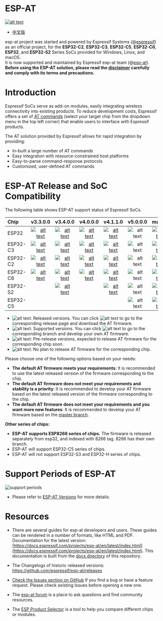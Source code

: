 # ESP-AT
[![alt text][doc-latest]](https://docs.espressif.com/projects/esp-at/en/latest/)

[doc-latest]: https://img.shields.io/badge/docs-latest-blue

- [中文版](./README_CN.md)

esp-at project was started and powered by Espressif Systems (@[espressif](https://github.com/espressif/)) as an official project, for the **ESP32-C2**, **ESP32-C3**, **ESP32-C5**, **ESP32-C6**, **ESP32**, and **ESP32-S2** Series SoCs provided for Windows, Linux, and macOS.  
It is now supported and maintained by Espressif esp-at team (@[esp-at](https://github.com/espressif/esp-at)). **Before using the ESP-AT solution, please read the [disclaimer](https://docs.espressif.com/projects/esp-at/en/latest/esp32/disclaimer.html) carefully and comply with its terms and precautions.**

# Introduction
Espressif SoCs serve as add-on modules, easily integrating wireless connectivity into existing products. To reduce development costs, Espressif offers a set of [AT commands](https://docs.espressif.com/projects/esp-at/en/latest/esp32/AT_Command_Set/index.html) (select your target chip from the dropdown menu in the top left corner) that enable users to interface with Espressif products.

The AT solution provided by Espressif allows for rapid integration by providing:

- In-built a large number of AT commands
- Easy integration with resource-constrained host platforms
- Easy-to-parse command-response protocols
- Customized, user-defined AT commands

# ESP-AT Release and SoC Compatibility
The following table shows ESP-AT support status of Espressif SoCs.

| Chip | v3.3.0.0 | v3.4.0.0 | v4.0.0.0 | v4.1.1.0 | v5.0.0.0 | master |
|:- |:-:| :-:| :-:| :-:| :-:| :-:|
| ESP32 | [![alt text][supported]](https://github.com/espressif/esp-at/tree/release/v3.3.0.0) | [![alt text][released]](https://github.com/espressif/esp-at/releases/tag/v3.4.0.0) | [![alt text][supported]](https://github.com/espressif/esp-at/tree/release/v4.0.0.0) | [![alt text][released]](https://github.com/espressif/esp-at/releases/tag/v4.1.1.0) | ![alt text][no-plan] | [![alt text][supported]](https://github.com/espressif/esp-at/tree/master) |
|ESP32-C3 | [![alt text][released]](https://github.com/espressif/esp-at/releases/tag/v3.3.0.0) | [![alt text][supported]](https://github.com/espressif/esp-at/tree/release/v3.4.0.0) | [![alt text][supported]](https://github.com/espressif/esp-at/tree/release/v4.0.0.0) | [![alt text][released]](https://github.com/espressif/esp-at/releases/tag/v4.1.1.0) | ![alt text][no-plan] | [![alt text][supported]](https://github.com/espressif/esp-at/tree/master) |
|ESP32-C2 | [![alt text][released]](https://github.com/espressif/esp-at/releases/tag/v3.3.0.0) | [![alt text][supported]](https://github.com/espressif/esp-at/tree/release/v3.4.0.0) | [![alt text][supported]](https://github.com/espressif/esp-at/tree/release/v4.0.0.0) | [![alt text][released]](https://github.com/espressif/esp-at/releases/tag/v4.1.1.0) | ![alt text][no-plan] | [![alt text][supported]](https://github.com/espressif/esp-at/tree/master) |
|ESP32-C6 | [![alt text][supported]](https://github.com/espressif/esp-at/tree/release/v3.3.0.0) | [![alt text][supported]](https://github.com/espressif/esp-at/tree/release/v3.4.0.0) | [![alt text][released]](https://github.com/espressif/esp-at/releases/tag/v4.0.0.0) | [![alt text][released]](https://github.com/espressif/esp-at/releases/tag/v4.1.1.0) | ![alt text][no-plan] | [![alt text][supported]](https://github.com/espressif/esp-at/tree/master) |
|ESP32-S2 | |  [![alt text][released]](https://github.com/espressif/esp-at/releases/tag/v3.4.0.0) | | [![alt text][released]](https://github.com/espressif/esp-at/releases/tag/v4.1.1.0) | ![alt text][no-plan] | [![alt text][supported]](https://github.com/espressif/esp-at/tree/master) |
|ESP32-C5 | | | | | ![alt text][pre-release] | [![alt text][supported]](https://github.com/espressif/esp-at/tree/master) |

- ![alt text][released]: Released versions. You can click ![alt text][released] to go to the corresponding release page and download the AT firmware.
- ![alt text][supported]: Supported versions. You can click ![alt text][supported] to go to the corresponding branch and develop your own AT firmware.
- ![alt text][pre-release]: Pre-release versions, expected to release AT firmware for the corresponding chip soon.
- ![alt text][no-plan]: No plan to release AT firmware for the corresponding chip.

Please choose one of the following options based on your needs:
- **The default AT firmware meets your requirements**: It is recommended to use the latest released version of the firmware corresponding to the chip.
- **The default AT firmware does not meet your requirements and stability is a priority**: It is recommended to develop your AT firmware based on the latest released version of the firmware corresponding to the chip.
- **The default AT firmware does not meet your requirements and you want more new features**: It is recommended to develop your AT firmware based on the [master branch](https://github.com/espressif/esp-at/tree/master).

[released]: https://img.shields.io/badge/-released-4CBB17
[supported]: https://img.shields.io/badge/-supported-1F51FF
[pre-release]: https://img.shields.io/badge/-pre--release-FFC000
[no-plan]: https://img.shields.io/badge/-no--plan-808080

**Other series of chips:**
- **ESP-AT supports ESP8266 series of chips.** The firmware is released separately from esp32, and indexed with 8266 tag. 8266 has their own branch.  
- ESP-AT will support ESP32-C5 series of chips.
- ESP-AT will not support ESP32-S3 and ESP32-H series of chips.

# Support Periods of ESP-AT

![support periods](https://dl.espressif.com/esp-at/at-support-periods.png)

- Please refer to [ESP-AT Versions](https://docs.espressif.com/projects/esp-at/en/latest/esp32/versions.html) for more details.

# Resources
- There are several guides for esp-at developers and users. These guides can be rendered in a number of formats, like HTML and PDF.  
  Documentation for the latest version: [https://docs.espressif.com/projects/esp-at/en/latest/index.html](https://docs.espressif.com/projects/esp-at/en/latest/index.html). This documentation is built from the [docs directory](https://github.com/espressif/esp-at/tree/master/docs) of this repository.

- The Changelogs of historic released versions: https://github.com/espressif/esp-at/releases

- [Check the Issues section on GitHub](https://github.com/espressif/esp-at/issues) if you find a bug or have a feature request. Please check existing Issues before opening a new one.

- The [esp-at forum](https://www.esp32.com/viewforum.php?f=42) is a place to ask questions and find community resources.

- The [ESP Product Selector](https://products.espressif.com/#/product-selector?language=en&names=) is a tool to help you compare different chips or modules.
